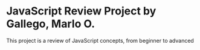 # JavaScript Review Project by Gallego, Marlo O.
This project is a review of JavaScript concepts, from beginner to advanced 